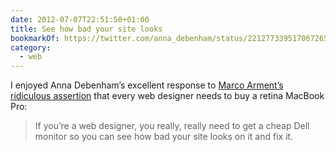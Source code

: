 ```yaml
---
date: 2012-07-07T22:51:50+01:00
title: See how bad your site looks
bookmarkOf: https://twitter.com/anna_debenham/status/221277339517067265
category:
  - web
---
```


I enjoyed Anna Debenham’s excellent response to [Marco Arment’s ridiculous assertion][1] that every web designer needs to buy a retina MacBook Pro:

> If you’re a web designer, you really, really need to get a cheap Dell monitor so you can see how bad your site looks on it and fix it.

[1]: https://twitter.com/marcoarment/status/220968507117015040
